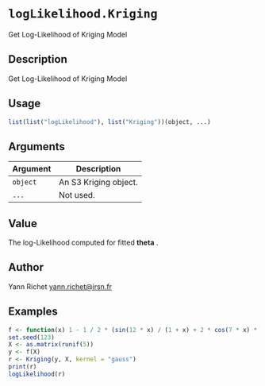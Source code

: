 # `logLikelihood.Kriging`

Get Log-Likelihood of Kriging Model


## Description

Get Log-Likelihood of Kriging Model


## Usage

```r
list(list("logLikelihood"), list("Kriging"))(object, ...)
```


## Arguments

Argument      |Description
------------- |----------------
`object`     |     An S3 Kriging object.
`...`     |     Not used.


## Value

The log-Likelihood computed for fitted
  $\boldsymbol{theta}$ .


## Author

Yann Richet yann.richet@irsn.fr


## Examples

```r
f <- function(x) 1 - 1 / 2 * (sin(12 * x) / (1 + x) + 2 * cos(7 * x) * x^5 + 0.7)
set.seed(123)
X <- as.matrix(runif(5))
y <- f(X)
r <- Kriging(y, X, kernel = "gauss")
print(r)
logLikelihood(r)
```


